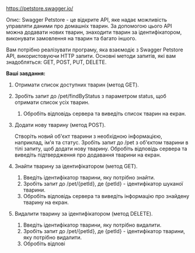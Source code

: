 https://petstore.swagger.io/

Опис: Swagger Petstore - це відкрите API, яке надає можливість управляти даними про домашніх тварин. За допомогою цього API можна додавати нових тварин, знаходити тварин за ідентифікатором, виконувати замовлення на тварин та багато іншого.

Вам потрібно реалізувати програму, яка взаємодіє з Swagger Petstore API, використовуючи HTTP запити. Основні методи запитів, які вам знадобляться: GET, POST, PUT, DELETE.

**Ваші завдання:**

1. Отримати список доступних тварин (метод GET).

1. Зробіть запит до /pet/findByStatus з параметром status, щоб отримати список усіх тварин.
    1. Обробіть відповідь сервера та виведіть список тварин на екран.

1. Додати нову тварину (метод POST).

    Створіть новий об'єкт тварини з необхідною інформацією, наприклад, ім'я та статус.
    Зробіть запит до /pet з об'єктом тварини в тілі запиту, щоб додати нову тварину.
    Обробіть відповідь сервера та виведіть підтвердження про додавання тварини на екран.

1. Знайти тварину за ідентифікатором (метод GET).
    1. Введіть ідентифікатор тварини, яку потрібно знайти.
    1. Зробіть запит до /pet/{petId}, де {petId} - ідентифікатор шуканої тварини.
    1. Обробіть відповідь сервера та виведіть інформацію про знайдену тварину на екран.

1. Видалити тварину за ідентифікатором (метод DELETE).
    1. Введіть ідентифікатор тварини, яку потрібно видалити.
    1. Зробіть запит до /pet/{petId}, де {petId} - ідентифікатор тварини, яку потрібно видалити.
    1. Обробіть відпові




